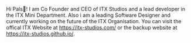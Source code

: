 Hi Pals👋! I am Co Founder and CEO of ITX Studios and a lead developer in the ITX Mini Department. Also i am a leading Software Designer and currently working on the future of the ITX Organisation. You can visit the offical ITX Website at https://itx-studios.com/ or the backup website at https://itx-studios.github.io/. 
